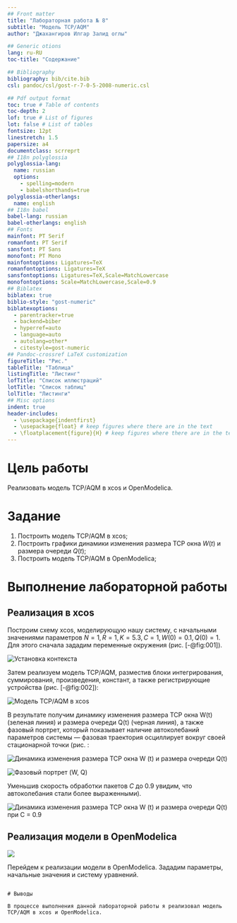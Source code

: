 ```yaml
---
## Front matter
title: "Лабораторная работа № 8"
subtitle: "Модель TCP/AQM"
author: "Джахангиров Илгар Залид оглы"

## Generic otions
lang: ru-RU
toc-title: "Содержание"

## Bibliography
bibliography: bib/cite.bib
csl: pandoc/csl/gost-r-7-0-5-2008-numeric.csl

## Pdf output format
toc: true # Table of contents
toc-depth: 2
lof: true # List of figures
lot: false # List of tables
fontsize: 12pt
linestretch: 1.5
papersize: a4
documentclass: scrreprt
## I18n polyglossia
polyglossia-lang:
  name: russian
  options:
	- spelling=modern
	- babelshorthands=true
polyglossia-otherlangs:
  name: english
## I18n babel
babel-lang: russian
babel-otherlangs: english
## Fonts
mainfont: PT Serif
romanfont: PT Serif
sansfont: PT Sans
monofont: PT Mono
mainfontoptions: Ligatures=TeX
romanfontoptions: Ligatures=TeX
sansfontoptions: Ligatures=TeX,Scale=MatchLowercase
monofontoptions: Scale=MatchLowercase,Scale=0.9
## Biblatex
biblatex: true
biblio-style: "gost-numeric"
biblatexoptions:
  - parentracker=true
  - backend=biber
  - hyperref=auto
  - language=auto
  - autolang=other*
  - citestyle=gost-numeric
## Pandoc-crossref LaTeX customization
figureTitle: "Рис."
tableTitle: "Таблица"
listingTitle: "Листинг"
lofTitle: "Список иллюстраций"
lotTitle: "Список таблиц"
lolTitle: "Листинги"
## Misc options
indent: true
header-includes:
  - \usepackage{indentfirst}
  - \usepackage{float} # keep figures where there are in the text
  - \floatplacement{figure}{H} # keep figures where there are in the text
---
```


# Цель работы

Реализовать модель TCP/AQM в xcos и OpenModelica.

# Задание

1. Построить модель TCP/AQM в xcos;
2. Построить графики динамики изменения размера TCP окна $W(t)$ и размера очереди $Q(t)$;
3. Построить модель TCP/AQM в OpenModelica;

# Выполнение лабораторной работы

## Реализация в xcos

Построим схему xcos, моделирующую нашу систему, с начальными значениями параметров $N = 1, R = 1, K = 5.3, C = 1, W(0) = 0.1, Q(0) = 1$.
Для этого сначала зададим переменные окружения (рис. [-@fig:001]).

![Установка контекста](image/1.png)

Затем реализуем модель TCP/AQM, разместив блоки интегрирования, суммирования, произведения, констант, а также регистрирующие устройства (рис. [-@fig:002]):

![Модель TCP/AQM в xcos](image/2.png)

В результате получим динамику изменения размера TCP окна W(t) (зеленая линия) и размера очереди Q(t) (черная линия), а также фазовый портрет, который показывает наличие автоколебаний параметров системы — фазовая траектория осциллирует вокруг своей стационарной точки (рис. :

![Динамика изменения размера TCP окна W (t) и размера очереди Q(t)](image/5.png)

![Фазовый портрет (W, Q)](image/6.png)

Уменьшив скорость обработки пакетов $C$ до $0.9$ увидим, что автоколебания стали более выраженными).

![Динамика изменения размера TCP окна W (t) и размера очереди Q(t) при С = 0.9](image/8.png)


## Реализация модели в OpenModelica

![](image/10.png)

Перейдем к реализации модели в OpenModelica. Зададим параметры, начальные значения и систему уравнений.

```

# Выводы

В процессе выполнения данной лабораторной работы я реализовал модель TCP/AQM в xcos и OpenModelica.